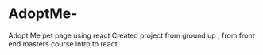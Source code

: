 # AdoptMe-
Adopt Me pet page using react
Created project from ground up , from front end masters course intro to react.

